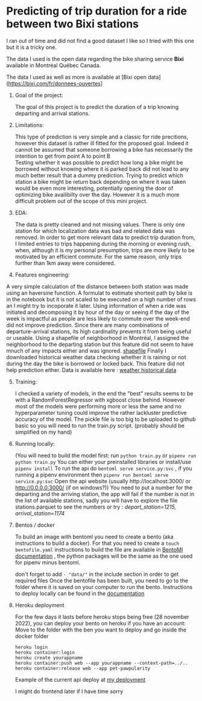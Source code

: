 # Predicting of trip duration for a ride between two Bixi stations

I ran out of time and did not find a good dataset I like so I tried with this one but it is a tricky one. 

The data I used is the open data regarding the bike sharing service **Bixi** available in Montréal Québec Canada. 

The data I used as well as more is available at [Bixi open data](https://bixi.com/fr/donnees-ouvertes]


1. Goal of the project:

   The goal of this project is to predict the duration of a trip knowing departing and arrival stations. 

2. Limitations:

   This type of prediction is very simple and a classic for ride precitions, however this dataset is rather ill fitted for the proposed goal. 
   Indeed it cannot be assumed that someone borrowing a bike has necessarily the intention to get from point A to point B  
   Testing whether it was possible to predict how long a bike might be borrowed without knowing where it is parked back did not lead to any much better result that a dummy prediction. 
   Trying to predict which station a bike might be return back depending on where it was taken would be even more interesting, potentially opening the door of optimizing bike availibilty over the day. However it is a much more difficult problem out of the scope of this mini project.  

3. EDA:

   The data is pretty cleaned and not missing values. There is only one station for which localization data was bad and related data was removed. 
   In order to get more relevant data to predict trip duration from, I limited entries to trips happening during the morning or evening rush, when, although it is my personal presumption, trips are more likely to be motivated by an efficient commute. For the same reason, only trips further than 1km away were considered.   

4. Features engineering:

  A very simple calculation of the distance between both station was made using an haversine function. 
  A formulat to estimate shortest path by bike is in the notebook but it is not scaled to be executed on a high number of rows an I might try to incoporate it later. 
  Using information of when a ride was initiated and decomposing it by hour of the day or seeing if the day of the week is impactful as people are less likely to commute over the week-end did not improve prediction. 
  Since there are many combinations of departure-arrival stations, its high cardinality prevents it from being useful or useable. 
  Using a shapefile of neighborhood in Montréal, I assigned the neighborhood to the departing station but this feature did not seem to have mnuch of any impacts either and was ignored. [shapefile](https://www.donneesquebec.ca/recherche/dataset/vmtl-quartiers)
  Finally I downloaded historical weather data checking whether it is raining or not during the day the bike is borrowed or locked back. This feature did not help prediction either. Data is available here : [weather historical data](https://climate.weather.gc.ca/historical_data/search_historic_data_stations_e.html?StationID=48374&Month=8&Day=1&Year=2022&timeframe=3&StartYear=1840&EndYear=2020&type=bar&MeasTypeID=totprecip&wbdisable=true&searchType=stnProx&txtRadius=25&optProxType=navLink&txtLatDecDeg=45.466666666667&txtLongDecDeg=73.75&optLimit=specDate&selRowPerPage=25&station=MONTREAL%2FPIERRE+ELLIOTT+TRUDEAU+INTL+A#wb-cont)

5. Training:

   I checked a variety of models, in the end the "best" results seems to be with a RandomForestRegressor with xgboost close behind. However most of the models were performing more or less the same and no hyperparameter tuning could improve the rather lackluster predictive accuracy of the model. 
   The pickle file is too big to be uploaded to github basic so you will need to run the train.py script. (probably should be simplified on my hand)

6. Running locally: 

   (You will need to build the model first: run `python train.py` or `pipenv run python train.py` 
   You can either your preinstalled libraries or install/use `pipenv install`
   To run the api do `bentoml serve service.py:svc` , if you running a pipenv environment then `pipenv run bentoml serve service.py:svc` 
   Open the api website (usually http://localhost:3000/  or http://0.0.0.0:3000/  (if on windows?))
   You need to put a number for the departing and the arriving station, the app will fail if the number is not in the list of available stations, sadly you will have to explore the file stations.parquet to see the numbers or try : *depart_station=1215, arrival_station=1174* 

6. Bentos / docker

   To build an image with bentoml you need to create a bento (aka instructions to build a docker). For that you need to create a 
   `touch bentofile.yaml` instructions to build the file are available in [BentoMl documentation](https://docs.bentoml.org/en/latest/concepts/bento.html) , the python packages will be the same as the one used for pipenv minus bentoml. 

   don't forget to add `- "data/"` in the include section in order to get required files
   Once the bentofile has been built, you need to go to the folder where it is saved on your computer to run the bento. 
   Instructions to deploy locally can be found in the [documentation](https://docs.bentoml.org/en/latest/concepts/deploy.html)

7. Heroku deployment

   For the few days it lasts before heroku stops being free (28 november 2022), you can deploy your bento on heroku if you have an account: 
   Move to the folder with the ben you want to deploy and go inside the docker folder
   ```
   heroku login
   heroku container:login
   heroku create yourappname
   heroku container:push web --app yourappname --context-path=../..
   heroku container:release web --app pet-pawpularity
    ```
    Example of the current api deploy at [my deployment](https://montreal-bikes.herokuapp.com/)
    
    I might do frontend later if I have time sorry
